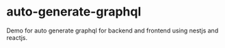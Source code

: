 # auto-generate-graphql
Demo for auto generate graphql for backend and frontend using nestjs and reactjs.
